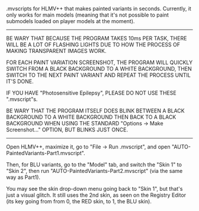 .mvscripts for HLMV++ that makes painted variants in seconds. Currently, it only works for main models (meaning that it's not possible to paint submodels loaded on player models at the moment).

--------------------------------------------------------------------------------------------------------------------------------------------------------------------------------------------------------------------

BE WARY THAT BECAUSE THE PROGRAM TAKES 10ms PER TASK, THERE WILL BE A LOT OF FLASHING LIGHTS DUE TO HOW THE PROCESS OF MAKING TRANSPARENT IMAGES WORK.

FOR EACH PAINT VARIATION SCREENSHOT, THE PROGRAM WILL QUICKLY SWITCH FROM A BLACK BACKGROUND TO A WHITE BACKGROUND, THEN SWITCH TO THE NEXT PAINT VARIANT AND REPEAT THE PROCESS UNTIL IT'S DONE.

IF YOU HAVE "Photosensitive Epilepsy", PLEASE DO NOT USE THESE ".mvscript"s.

BE WARY THAT THE PROGRAM ITSELF DOES BLINK BETWEEN A BLACK BACKGROUND TO A WHITE BACKGROUND THEN BACK TO A BLACK BACKGROUND WHEN USING THE STANDARD "Options -> Make Screenshot..." OPTION, BUT BLINKS JUST ONCE.

--------------------------------------------------------------------------------------------------------------------------------------------------------------------------------------------------------------------

Open HLMV++, maximize it, go to "File -> Run .mvscript", and open "AUTO-PaintedVariants-Part1.mvscript".

Then, for BLU variants, go to the "Model" tab, and switch the "Skin 1" to "Skin 2", then run "AUTO-PaintedVariants-Part2.mvscript" (via the same way as Part1).

You may see the skin drop-down menu going back to "Skin 1", but that's just a visual glitch. It still uses the 2nd skin, as seen on the Registry Editor (its key going from from 0, the RED skin, to 1, the BLU skin).